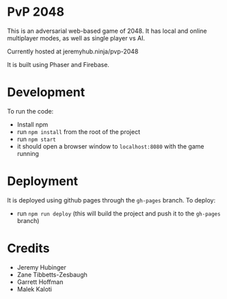 # PvP 2048

This is an adversarial web-based game of 2048. It has local and online multiplayer modes, as well as single player vs AI.

Currently hosted at jeremyhub.ninja/pvp-2048

It is built using Phaser and Firebase.

# Development

To run the code:

- Install npm
- run `npm install` from the root of the project
- run `npm start`
- it should open a browser window to `localhost:8080` with the game running

# Deployment

It is deployed using github pages through the `gh-pages` branch. To deploy:

- run `npm run deploy` (this will build the project and push it to the `gh-pages` branch)

# Credits

- Jeremy Hubinger
- Zane Tibbetts-Zesbaugh
- Garrett Hoffman
- Malek Kaloti